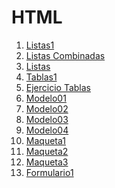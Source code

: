 <div align="justify">

# HTML
1. [Listas1](/HTML/listas/listas1.html)
1. [Listas Combinadas](/HTML/listas/listasCombinadas.html)
1. [Listas](/HTML/listas/listas.html)
1. [Tablas1](/HTML/tablas/tablas1.html)
1. [Ejercicio Tablas](/HTML/tablas/ejercicioTablas/index.html)
1. [Modelo01](/HTML/tablas/modelo01/index.html)
1. [Modelo02](/HTML/tablas/modelo02/index.html)
1. [Modelo03](/HTML/tablas/modelo03/index.html)
1. [Modelo04](/HTML/tablas/modelo04/index.html)
1. [Maqueta1](/HTML/maquetas/maqueta1/pages/index.html)
1. [Maqueta2](/HTML/maquetas/maqueta2/pages/index.html)
1. [Maqueta3](/HTML/maquetas/maqueta3/pages/index.html)
1. [Formulario1](/HTML/maquetas/maqueta1/pages/index.html)




</div>